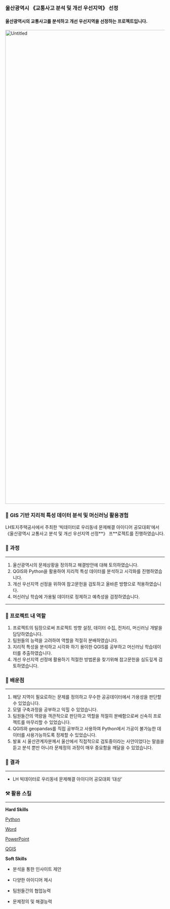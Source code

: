 ### 울산광역시 《교통사고 분석 및 개선 우선지역》 선정

#### 울산광역시의 교통사고를 분석하고 개선 우선지역을 선정하는 프로젝트입니다.

<img width="1494" alt="Untitled" src="https://github.com/Xungm1n/Ulsan_TrafficAccident-project/assets/86185334/1fc4c8c6-ce43-4850-a215-5cd9b1965a63">

### 🚀 **GIS 기반 지리적 특성 데이터 분석 및 머신러닝 활용경험**

LH토지주택공사에서 주최한 ‘빅데이터로 우리동네 문제해결 아이디어 공모대회’에서 《울산광역시 교통사고 분석 및 개선 우선지역 선정**》 프**로젝트를 진행하였습니다.

### 📝 과정

---

1. 울산광역시의 문제상황을 정의하고 해결방안에 대해 토의하였습니다.
2. QGIS와 Python을 활용하여 지리적 특성 데이터를 분석하고 시각화를 진행하였습니다.
3. 개선 우선지역 선정을 위하여 참고문헌을 검토하고 올바른 방향으로 적용하였습니다.
4. 머신러닝 학습에 가용될 데이터로 정제하고 예측성을 검정하였습니다.

---

### 📝 프로젝트 내 역할

1. 프로젝트의 팀장으로써 프로젝트 방향 설정, 데이터 수집, 전처리, 머신러닝 개발을 담당하였습니다.
2. 팀원들의 능력을 고려하여 역할을 적절히 분배하였습니다.
3. 지리적 특성을 분석하고 시각화 하기 용이한 QGIS를 공부하고 머신러닝 학습데이터를 추출하였습니다. 
4. 개선 우선지역 선정에 활용하기 적절한 방법론을 찾기위해 참고문헌을 심도깊게 검토하였습니다.
    
    

### 📝 배운점

---

1. 해당 지역이 필요로하는 문제를 정의하고 무수한 공공데이터에서 가용성을 판단할 수 있었습니다. 
2. 모델 구축과정을 공부하고 익힐 수 있었습니다.
3. 팀원들간의 역량을 객관적으로 판단하고 역할을 적절히 분배함으로써 신속히 프로젝트를 마무리할 수 있었습니다.
4. QGIS와 geopandas를 직접 공부하고 사용하여  Python에서 가공이 불가능한 데이터를 사용가능하도록 정제할 수 있었습니다.
5. 발표 시 울산관계자분께서 울산에서 직접적으로 검토중이라는 사안이었다는 말씀을 듣고 분석 뿐만 아니라 문제정의 과정이 매우 중요함을 깨달을 수 있었습니다. 

### 📝 결과

---

- LH 빅데이터로 우리동네 문제해결 아이디어 공모대회 ‘대상’

### ⚒️ 활용 스킬

---

**Hard Skills**

[Python](https://www.notion.so/Python-762a4c9d690b42e9a5c3fd2eaae534fb?pvs=21)

[Word](https://www.notion.so/Word-43f1697fa60f4fa6bf700215ac0048a2?pvs=21)

[PowerPoint](https://www.notion.so/PowerPoint-16523307946c4fda8f608e460b164c63?pvs=21)

[QGIS](https://www.notion.so/QGIS-f0c1f5695d864309a7e04e01d62a5a1c?pvs=21)

**Soft Skills**

- 분석을 통한 인사이트 제안
    
    
- 다양한 아이디어 제시
    
    
- 팀원들간의 협업능력
    
    
- 문제정의 및 해결능력

